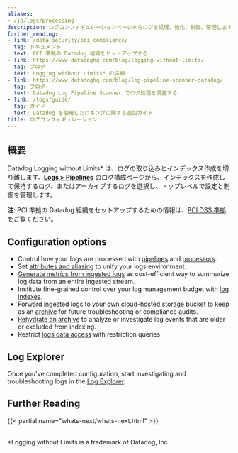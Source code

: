 ```yaml
---
aliases:
- /ja/logs/processing
description: ログコンフィギュレーションページからログを処理、強化、制御、管理します
further_reading:
- link: /data_security/pci_compliance/
  tag: ドキュメント
  text: PCI 準拠の Datadog 組織をセットアップする
- link: https://www.datadoghq.com/blog/logging-without-limits/
  tag: ブログ
  text: Logging without Limits* の詳細
- link: https://www.datadoghq.com/blog/log-pipeline-scanner-datadog/
  tag: ブログ
  text: Datadog Log Pipeline Scanner でログ処理を調査する
- link: /logs/guide/
  tag: ガイド
  text: Datadog を使用したロギングに関する追加ガイド
title: ログコンフィギュレーション
---
```


## 概要

Datadog Logging without Limits* は、ログの取り込みとインデックス作成を切り離します。[**Logs > Pipelines**][1] のログ構成ページから、インデックスを作成して保持するログ、またはアーカイブするログを選択し、トップレベルで設定と制御を管理します。

**注**: PCI 準拠の Datadog 組織をセットアップするための情報は、[PCI DSS 準拠][2]をご覧ください。

## Configuration options

- Control how your logs are processed with [pipelines][3] and [processors][4].
- Set [attributes and aliasing][5] to unify your logs environment.
- [Generate metrics from ingested logs][6] as cost-efficient way to summarize log data from an entire ingested stream.
- Institute fine-grained control over your log management budget with [log indexes][7].
- Forward ingested logs to your own cloud-hosted storage bucket to keep as an [archive][8] for future troubleshooting or compliance audits.
- [Rehydrate an archive][9] to analyze or investigate log events that are older or excluded from indexing.
- Restrict [logs data access][10] with restriction queries.

## Log Explorer

Once you've completed configuration, start investigating and troubleshooting logs in the [Log Explorer][11].

## Further Reading

{{< partial name="whats-next/whats-next.html" >}}

<br>
*Logging without Limits is a trademark of Datadog, Inc.

[1]: https://app.datadoghq.com/logs/pipelines
[2]: /ja/data_security/pci_compliance/
[3]: /ja/logs/log_configuration/pipelines
[4]: /ja/logs/log_configuration/processors
[5]: /ja/logs/log_configuration/attributes_naming_convention/
[6]: /ja/logs/log_configuration/logs_to_metrics/
[7]: /ja/logs/log_configuration/indexes
[8]: /ja/logs/log_configuration/archives/
[9]: /ja/logs/log_configuration/rehydrating
[10]: /ja/logs/guide/logs-rbac/
[11]: /ja/logs/explorer/
